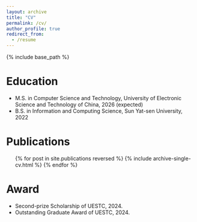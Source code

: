 ```yaml
---
layout: archive
title: "CV"
permalink: /cv/
author_profile: true
redirect_from:
  - /resume
---
```


{% include base_path %}

Education
======
* M.S. in Computer Science and Technology, University of Electronic Science and Technology of China, 2026 (expected)
* B.S. in Information and Computing Science, Sun Yat-sen University, 2022


<!-- 
Work experience
======
* Spring 2024: Academic Pages Collaborator
  * GitHub University
  * Duties includes: Updates and improvements to template
  * Supervisor: The Users

* Fall 2015: Research Assistant
  * GitHub University
  * Duties included: Merging pull requests
  * Supervisor: Professor Hub

* Summer 2015: Research Assistant
  * GitHub University
  * Duties included: Tagging issues
  * Supervisor: Professor Git
  
Skills
======
* Skill 1
* Skill 2
  * Sub-skill 2.1
  * Sub-skill 2.2
  * Sub-skill 2.3
* Skill 3
这是一段被注释掉的文字 -->


Publications
======
  <ul>{% for post in site.publications reversed %}
    {% include archive-single-cv.html %}
  {% endfor %}</ul>


<!-- 
Talks
======
  <ul>{% for post in site.talks reversed %}
    {% include archive-single-talk-cv.html  %}
  {% endfor %}</ul>
  
Teaching
======
  <ul>{% for post in site.teaching reversed %}
    {% include archive-single-cv.html %}
  {% endfor %}</ul>


Service and leadership
======
* Currently signed in to 43 different slack teams

这是一段被注释掉的文字 -->

Award
======
* Second-prize Scholarship of UESTC, 2024.
* Outstanding Graduate Award of UESTC, 2024.
